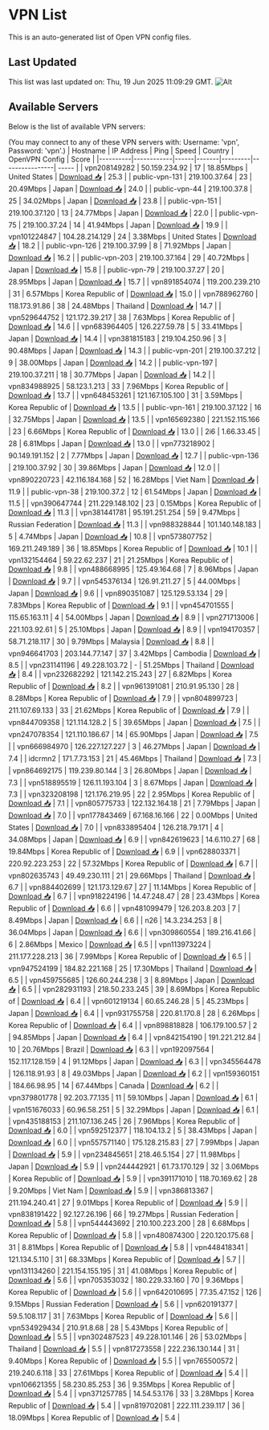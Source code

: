 # VPN List

This is an auto-generated list of Open VPN config files.

## Last Updated

This list was last updated on: Thu, 19 Jun 2025 11:09:29 GMT.
![Alt](https://repobeats.axiom.co/api/embed/186b98318ef1479477931607c1ad7d823f12451f.svg "Repobeats analytics image")

## Available Servers

Below is the list of available VPN servers:

(You may connect to any of these VPN servers with: Username: 'vpn', Password: 'vpn'.)
| Hostname | IP Address | Ping | Speed | Country | OpenVPN Config | Score |
|----------|------------|------|-------|---------|----------------| ----- |
| vpn208149282 | 50.159.234.92 | 17 | 18.85Mbps | United States | [Download 📥](./configs/server_0_US.ovpn) | 25.3 |
| public-vpn-131 | 219.100.37.64 | 23 | 20.49Mbps | Japan | [Download 📥](./configs/server_1_JP.ovpn) | 24.0 |
| public-vpn-44 | 219.100.37.8 | 25 | 34.02Mbps | Japan | [Download 📥](./configs/server_2_JP.ovpn) | 23.8 |
| public-vpn-151 | 219.100.37.120 | 13 | 24.77Mbps | Japan | [Download 📥](./configs/server_3_JP.ovpn) | 22.0 |
| public-vpn-75 | 219.100.37.24 | 14 | 41.94Mbps | Japan | [Download 📥](./configs/server_4_JP.ovpn) | 19.9 |
| vpn101224847 | 104.28.214.129 | 24 | 3.38Mbps | United States | [Download 📥](./configs/server_5_US.ovpn) | 18.2 |
| public-vpn-126 | 219.100.37.99 | 8 | 71.92Mbps | Japan | [Download 📥](./configs/server_6_JP.ovpn) | 16.2 |
| public-vpn-203 | 219.100.37.164 | 29 | 40.72Mbps | Japan | [Download 📥](./configs/server_7_JP.ovpn) | 15.8 |
| public-vpn-79 | 219.100.37.27 | 20 | 28.95Mbps | Japan | [Download 📥](./configs/server_8_JP.ovpn) | 15.7 |
| vpn891854074 | 119.200.239.210 | 31 | 6.57Mbps | Korea Republic of | [Download 📥](./configs/server_9_KR.ovpn) | 15.0 |
| vpn788962760 | 118.173.91.86 | 38 | 24.48Mbps | Thailand | [Download 📥](./configs/server_10_TH.ovpn) | 14.7 |
| vpn529644752 | 121.172.39.217 | 38 | 7.63Mbps | Korea Republic of | [Download 📥](./configs/server_11_KR.ovpn) | 14.6 |
| vpn683964405 | 126.227.59.78 | 5 | 33.41Mbps | Japan | [Download 📥](./configs/server_12_JP.ovpn) | 14.4 |
| vpn381815183 | 219.104.250.96 | 3 | 90.48Mbps | Japan | [Download 📥](./configs/server_13_JP.ovpn) | 14.3 |
| public-vpn-201 | 219.100.37.212 | 9 | 38.00Mbps | Japan | [Download 📥](./configs/server_14_JP.ovpn) | 14.2 |
| public-vpn-197 | 219.100.37.211 | 18 | 30.77Mbps | Japan | [Download 📥](./configs/server_15_JP.ovpn) | 14.2 |
| vpn834988925 | 58.123.1.213 | 33 | 7.96Mbps | Korea Republic of | [Download 📥](./configs/server_16_KR.ovpn) | 13.7 |
| vpn648453261 | 121.167.105.100 | 31 | 3.59Mbps | Korea Republic of | [Download 📥](./configs/server_17_KR.ovpn) | 13.5 |
| public-vpn-161 | 219.100.37.122 | 16 | 32.75Mbps | Japan | [Download 📥](./configs/server_18_JP.ovpn) | 13.5 |
| vpn165692380 | 221.152.115.166 | 23 | 6.66Mbps | Korea Republic of | [Download 📥](./configs/server_19_KR.ovpn) | 13.0 |
| 2i6 | 1.66.33.45 | 28 | 6.81Mbps | Japan | [Download 📥](./configs/server_20_JP.ovpn) | 13.0 |
| vpn773218902 | 90.149.191.152 | 2 | 7.77Mbps | Japan | [Download 📥](./configs/server_21_JP.ovpn) | 12.7 |
| public-vpn-136 | 219.100.37.92 | 30 | 39.86Mbps | Japan | [Download 📥](./configs/server_22_JP.ovpn) | 12.0 |
| vpn890220723 | 42.116.184.168 | 52 | 16.28Mbps | Viet Nam | [Download 📥](./configs/server_23_VN.ovpn) | 11.9 |
| public-vpn-38 | 219.100.37.2 | 12 | 61.54Mbps | Japan | [Download 📥](./configs/server_24_JP.ovpn) | 11.5 |
| vpn390647744 | 211.229.148.102 | 23 | 0.15Mbps | Korea Republic of | [Download 📥](./configs/server_25_KR.ovpn) | 11.3 |
| vpn381441781 | 95.191.251.254 | 59 | 9.47Mbps | Russian Federation | [Download 📥](./configs/server_26_RU.ovpn) | 11.3 |
| vpn988328844 | 101.140.148.183 | 5 | 4.74Mbps | Japan | [Download 📥](./configs/server_27_JP.ovpn) | 10.8 |
| vpn573807752 | 169.211.249.189 | 36 | 18.85Mbps | Korea Republic of | [Download 📥](./configs/server_28_KR.ovpn) | 10.1 |
| vpn132154464 | 59.22.62.237 | 21 | 21.25Mbps | Korea Republic of | [Download 📥](./configs/server_29_KR.ovpn) | 9.8 |
| vpn488668995 | 125.49.164.68 | 7 | 8.96Mbps | Japan | [Download 📥](./configs/server_30_JP.ovpn) | 9.7 |
| vpn545376134 | 126.91.211.27 | 5 | 44.00Mbps | Japan | [Download 📥](./configs/server_31_JP.ovpn) | 9.6 |
| vpn890351087 | 125.129.53.134 | 29 | 7.83Mbps | Korea Republic of | [Download 📥](./configs/server_32_KR.ovpn) | 9.1 |
| vpn454701555 | 115.65.163.11 | 4 | 54.00Mbps | Japan | [Download 📥](./configs/server_33_JP.ovpn) | 8.9 |
| vpn271713006 | 221.103.92.61 | 5 | 25.10Mbps | Japan | [Download 📥](./configs/server_34_JP.ovpn) | 8.9 |
| vpn194170357 | 58.71.218.117 | 30 | 9.79Mbps | Malaysia | [Download 📥](./configs/server_35_MY.ovpn) | 8.8 |
| vpn946641703 | 203.144.77.147 | 37 | 3.42Mbps | Cambodia | [Download 📥](./configs/server_36_KH.ovpn) | 8.5 |
| vpn231141196 | 49.228.103.72 | - | 51.25Mbps | Thailand | [Download 📥](./configs/server_37_TH.ovpn) | 8.4 |
| vpn232682292 | 121.142.215.243 | 27 | 6.82Mbps | Korea Republic of | [Download 📥](./configs/server_38_KR.ovpn) | 8.2 |
| vpn961391081 | 210.91.95.130 | 28 | 8.28Mbps | Korea Republic of | [Download 📥](./configs/server_39_KR.ovpn) | 7.9 |
| vpn804899723 | 211.107.69.133 | 33 | 21.62Mbps | Korea Republic of | [Download 📥](./configs/server_40_KR.ovpn) | 7.9 |
| vpn844709358 | 121.114.128.2 | 5 | 39.65Mbps | Japan | [Download 📥](./configs/server_41_JP.ovpn) | 7.5 |
| vpn247078354 | 121.110.186.67 | 14 | 65.90Mbps | Japan | [Download 📥](./configs/server_42_JP.ovpn) | 7.5 |
| vpn666984970 | 126.227.127.227 | 3 | 46.27Mbps | Japan | [Download 📥](./configs/server_43_JP.ovpn) | 7.4 |
| idcrmn2 | 171.7.73.153 | 21 | 45.46Mbps | Thailand | [Download 📥](./configs/server_44_TH.ovpn) | 7.3 |
| vpn864692175 | 119.239.80.144 | 3 | 26.80Mbps | Japan | [Download 📥](./configs/server_45_JP.ovpn) | 7.3 |
| vpn518895519 | 126.11.193.104 | 3 | 8.67Mbps | Japan | [Download 📥](./configs/server_46_JP.ovpn) | 7.3 |
| vpn323208198 | 121.176.219.95 | 22 | 2.95Mbps | Korea Republic of | [Download 📥](./configs/server_47_KR.ovpn) | 7.1 |
| vpn805775733 | 122.132.164.18 | 21 | 7.79Mbps | Japan | [Download 📥](./configs/server_48_JP.ovpn) | 7.0 |
| vpn177843469 | 67.168.16.166 | 22 | 0.00Mbps | United States | [Download 📥](./configs/server_49_US.ovpn) | 7.0 |
| vpn833895404 | 126.218.79.171 | 4 | 34.08Mbps | Japan | [Download 📥](./configs/server_50_JP.ovpn) | 6.9 |
| vpn842619623 | 14.6.110.27 | 68 | 19.84Mbps | Korea Republic of | [Download 📥](./configs/server_51_KR.ovpn) | 6.9 |
| vpn628803371 | 220.92.223.253 | 22 | 57.32Mbps | Korea Republic of | [Download 📥](./configs/server_52_KR.ovpn) | 6.7 |
| vpn802635743 | 49.49.230.111 | 21 | 29.66Mbps | Thailand | [Download 📥](./configs/server_53_TH.ovpn) | 6.7 |
| vpn884402699 | 121.173.129.67 | 27 | 11.14Mbps | Korea Republic of | [Download 📥](./configs/server_54_KR.ovpn) | 6.7 |
| vpn918224196 | 14.47.248.47 | 28 | 23.43Mbps | Korea Republic of | [Download 📥](./configs/server_55_KR.ovpn) | 6.6 |
| vpn481099479 | 126.203.8.203 | 7 | 8.49Mbps | Japan | [Download 📥](./configs/server_56_JP.ovpn) | 6.6 |
| n26 | 14.3.234.253 | 8 | 36.04Mbps | Japan | [Download 📥](./configs/server_57_JP.ovpn) | 6.6 |
| vpn309860554 | 189.216.41.66 | 6 | 2.86Mbps | Mexico | [Download 📥](./configs/server_58_MX.ovpn) | 6.5 |
| vpn113973224 | 211.177.228.213 | 36 | 7.99Mbps | Korea Republic of | [Download 📥](./configs/server_59_KR.ovpn) | 6.5 |
| vpn947524199 | 184.82.221.168 | 25 | 17.30Mbps | Thailand | [Download 📥](./configs/server_60_TH.ovpn) | 6.5 |
| vpn459755685 | 126.60.244.238 | 3 | 8.89Mbps | Japan | [Download 📥](./configs/server_61_JP.ovpn) | 6.5 |
| vpn282931193 | 218.50.233.245 | 39 | 8.69Mbps | Korea Republic of | [Download 📥](./configs/server_62_KR.ovpn) | 6.4 |
| vpn601219134 | 60.65.246.28 | 5 | 45.23Mbps | Japan | [Download 📥](./configs/server_63_JP.ovpn) | 6.4 |
| vpn931755758 | 220.81.170.8 | 28 | 6.26Mbps | Korea Republic of | [Download 📥](./configs/server_64_KR.ovpn) | 6.4 |
| vpn898818828 | 106.179.100.57 | 2 | 94.85Mbps | Japan | [Download 📥](./configs/server_65_JP.ovpn) | 6.4 |
| vpn842154190 | 191.221.212.84 | 10 | 20.76Mbps | Brazil | [Download 📥](./configs/server_66_BR.ovpn) | 6.3 |
| vpn192097564 | 152.117.128.159 | 4 | 91.12Mbps | Japan | [Download 📥](./configs/server_67_JP.ovpn) | 6.3 |
| vpn345564478 | 126.118.91.93 | 8 | 49.03Mbps | Japan | [Download 📥](./configs/server_68_JP.ovpn) | 6.2 |
| vpn159360151 | 184.66.98.95 | 14 | 67.44Mbps | Canada | [Download 📥](./configs/server_69_CA.ovpn) | 6.2 |
| vpn379801778 | 92.203.77.135 | 11 | 59.10Mbps | Japan | [Download 📥](./configs/server_70_JP.ovpn) | 6.1 |
| vpn151676033 | 60.96.58.251 | 5 | 32.29Mbps | Japan | [Download 📥](./configs/server_71_JP.ovpn) | 6.1 |
| vpn435188153 | 211.107.136.245 | 26 | 7.96Mbps | Korea Republic of | [Download 📥](./configs/server_72_KR.ovpn) | 6.0 |
| vpn592512377 | 118.104.13.2 | 5 | 38.43Mbps | Japan | [Download 📥](./configs/server_73_JP.ovpn) | 6.0 |
| vpn557571140 | 175.128.215.83 | 27 | 7.99Mbps | Japan | [Download 📥](./configs/server_74_JP.ovpn) | 5.9 |
| vpn234845651 | 218.46.5.154 | 27 | 11.98Mbps | Japan | [Download 📥](./configs/server_75_JP.ovpn) | 5.9 |
| vpn244442921 | 61.73.170.129 | 32 | 3.06Mbps | Korea Republic of | [Download 📥](./configs/server_76_KR.ovpn) | 5.9 |
| vpn391171010 | 118.70.169.62 | 28 | 9.20Mbps | Viet Nam | [Download 📥](./configs/server_77_VN.ovpn) | 5.9 |
| vpn386813367 | 211.194.240.41 | 27 | 9.01Mbps | Korea Republic of | [Download 📥](./configs/server_78_KR.ovpn) | 5.9 |
| vpn838191422 | 92.127.26.196 | 66 | 19.27Mbps | Russian Federation | [Download 📥](./configs/server_79_RU.ovpn) | 5.8 |
| vpn544443692 | 210.100.223.200 | 28 | 6.68Mbps | Korea Republic of | [Download 📥](./configs/server_80_KR.ovpn) | 5.8 |
| vpn480874300 | 220.120.175.68 | 31 | 8.81Mbps | Korea Republic of | [Download 📥](./configs/server_81_KR.ovpn) | 5.8 |
| vpn448418341 | 121.134.5.110 | 31 | 68.33Mbps | Korea Republic of | [Download 📥](./configs/server_82_KR.ovpn) | 5.7 |
| vpn131134260 | 221.154.155.195 | 31 | 41.08Mbps | Korea Republic of | [Download 📥](./configs/server_83_KR.ovpn) | 5.6 |
| vpn705353032 | 180.229.33.160 | 70 | 9.36Mbps | Korea Republic of | [Download 📥](./configs/server_84_KR.ovpn) | 5.6 |
| vpn642010695 | 77.35.47.152 | 126 | 9.15Mbps | Russian Federation | [Download 📥](./configs/server_85_RU.ovpn) | 5.6 |
| vpn620191377 | 59.5.108.117 | 31 | 7.63Mbps | Korea Republic of | [Download 📥](./configs/server_86_KR.ovpn) | 5.6 |
| vpn534929434 | 210.91.8.68 | 28 | 5.43Mbps | Korea Republic of | [Download 📥](./configs/server_87_KR.ovpn) | 5.5 |
| vpn302487523 | 49.228.101.146 | 26 | 53.02Mbps | Thailand | [Download 📥](./configs/server_88_TH.ovpn) | 5.5 |
| vpn817273558 | 222.236.130.144 | 31 | 9.40Mbps | Korea Republic of | [Download 📥](./configs/server_89_KR.ovpn) | 5.5 |
| vpn765500572 | 219.240.6.118 | 33 | 27.61Mbps | Korea Republic of | [Download 📥](./configs/server_90_KR.ovpn) | 5.4 |
| vpn106621355 | 58.230.85.253 | 36 | 9.35Mbps | Korea Republic of | [Download 📥](./configs/server_91_KR.ovpn) | 5.4 |
| vpn371257785 | 14.54.53.176 | 33 | 3.28Mbps | Korea Republic of | [Download 📥](./configs/server_92_KR.ovpn) | 5.4 |
| vpn819702081 | 222.111.239.117 | 36 | 18.09Mbps | Korea Republic of | [Download 📥](./configs/server_93_KR.ovpn) | 5.4 |

